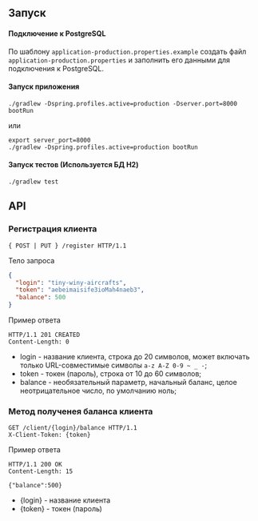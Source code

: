 ## Запуск

#### Подключение к PostgreSQL
По шаблону `application-production.properties.example` создать файл `application-production.properties` и заполнить его данными для подключения к PostgreSQL.

#### Запуск приложения

    ./gradlew -Dspring.profiles.active=production -Dserver.port=8000 bootRun

или

    export server_port=8000
    ./gradlew -Dspring.profiles.active=production bootRun

#### Запуск тестов (Используется БД H2)

    ./gradlew test


## API

### Регистрация клиента
`{ POST | PUT } /register HTTP/1.1`

Тело запроса
```json
{
  "login": "tiny-winy-aircrafts",
  "token": "aebeimaisife3ioMah4naeb3",
  "balance": 500
}
```

Пример ответа
```
HTTP/1.1 201 CREATED
Content-Length: 0
```

* login - название клиента, строка до 20 символов, может включать
только URL-совместимые символы `a-z A-Z 0-9 ~ _ -`;
* token - токен (пароль), строка от 10 до 60 символов;
* balance - необязательный параметр, начальный баланс, целое
неотрицательное число, по умолчанию ноль;


### Метод полученея баланса клиента
```
GET /client/{login}/balance HTTP/1.1
X-Client-Token: {token}
```

Пример ответа
```
HTTP/1.1 200 OK
Content-Length: 15

{"balance":500}
```

* {login} - название клиента
* {token} - токен (пароль)